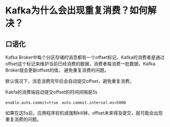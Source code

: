 #  Kafka为什么会出现重复消费？如何解决？


## **口语化**

Kafka Broker中每个分区存储的消息都有一个offset标记，Kafka的消费者是通过offset这个标记来维护当前已经消费的数据，消费者每消费一批数据，Kafka Broker就会更新offset的值， 避免重复消费的问题。

默认情况下，消息消费完毕后会自动提交offset，避免重复消费。

Kakfa的消费端自动提交offset的时间间隔是5s

`enable.auto.commit=true`  ` auto.commit.interval.ms=5000`

如果在这5s后，应用程序宕机或强制kill掉，offset未来得及提交，就可能会出现重复消费的问题。

